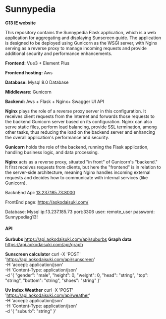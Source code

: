 # Sunnypedia
**G13 IE website**

This repository contains the Sunnypedia Flask application, which is a web application for aggregating and displaying Sunscreen guide. The application is designed to be deployed using Gunicorn as the WSGI server, with Nginx serving as a reverse proxy to manage incoming requests and provide additional security and performance enhancements.


**Frontend:** Vue3 + Element Plus

**Frontend hosting:** Aws

**Database:** Mysql 8.0 Database 

**Middleware:** Gunicorn

**Backend:** Aws + Flask  + Nginx+ Swagger UI API


**Nginx** plays the role of a reverse proxy server in this configuration. It receives client requests from the Internet and forwards those requests to the backend Gunicorn server based on its configuration. Nginx can also serve static files, perform load balancing, provide SSL termination, among other tasks, thus reducing the load on the backend server and enhancing the overall application's performance and security.


**Gunicorn** holds the role of the backend, running the Flask application, handling business logic, and data processing.

**Nginx** acts as a reverse proxy, situated "in front" of Gunicorn's "backend." It first receives requests from clients, but here the "frontend" is in relation to the server-side architecture, meaning Nginx handles incoming external requests and decides how to communicate with internal services (like Gunicorn).

BacknEnd Api: [13.237.185.73:8000](http://13.237.185.73:8000/)

FrontEnd page: https://aokodaisuki.com/

Database: Mysql
ip:13.237.185.73
port:3306
user: remote_user
password: Sunnypediag13!


#### API
**Surbubs**
https://api.aokodaisuki.com/api/suburbs
**Graph data**
https://api.aokodaisuki.com/api/graph

**Sunscreen calculator**
curl -X 'POST' \
  'https://api.aokodaisuki.com/api/sunscreen' \
  -H 'accept: application/json' \
  -H 'Content-Type: application/json' \
  -d '{
  "gender": "male",
  "height": 0,
  "weight": 0,
  "head": "string",
  "top": "string",
  "bottom": "string",
  "shoes": "string"
}'

**Uv Index Weather**
curl -X 'POST' \
  'https://api.aokodaisuki.com/api/weather' \
  -H 'accept: application/json' \
  -H 'Content-Type: application/json' \
  -d '{
  "suburb": "string"
}'



